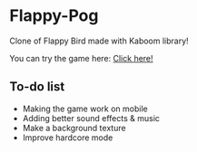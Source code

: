 # Flappy-Pog
 Clone of Flappy Bird made with Kaboom library!

You can try the game here: [Click here!](http://synaelle.erethia.ovh/games/flappypog)

## To-do list
- Making the game work on mobile
- Adding better sound effects & music
- Make a background texture
- Improve hardcore mode
